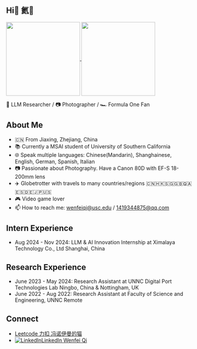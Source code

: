 ## Hi👋 氦👋

<!--
**Manfredss/Manfredss** is a ✨ _special_ ✨ repository because its `README.md` (this file) appears on your GitHub profile.

Here are some ideas to get you started:
-->
<a href="https://github.com/anuraghazra/github-readme-stats">
  <img height=200 align="center" src="https://github-readme-stats.vercel.app/api?username=Manfredss&show_icons=true&theme=radical" />
</a>
<a href="https://github.com/anuraghazra/convoychat">
  <img height=200 align="center" src="https://github-readme-stats.vercel.app/api/top-langs?username=Manfredss&layout=compact&langs_count=8&card_width=320" />
</a>

🤖 LLM Researcher / 📷 Photographer / 🏎️ Formula One Fan

## About Me
- 🇨🇳 From Jiaxing, Zhejiang, China
- 📚 Currently a MSAI student of University of Southern California
- 🌐 Speak multiple languages: Chinese(Mandarin), Shanghainese, English, German, Spanish, Italian
- 📷 Passionate about Photography. Have a Canon 80D with EF-S 18-200mm lens
- ✈️ Globetrotter with travels to many countries/regions 🇨🇳🇭🇰🇸🇬🇬🇧🇶🇦🇪🇸🇩🇪🇯🇵🇺🇸
- 🎮 Video game lover
- 📫 How to reach me: wenfeiqi@usc.edu / 1419344875@qq.com

## Intern Experience
- Aug 2024 - Nov 2024: LLM & AI Innovation Internship at Ximalaya Technology Co., Ltd  Shanghai, China

## Research Experience
- June 2023 - May 2024: Research Assistant at UNNC Digital Port Technologies Lab  Ningbo, China & Nottingham, UK
- June 2022 - Aug 2022: Research Assistant at Faculty of Science and Engineering, UNNC  Remote

## Connect
- [](https://leetcode.cn/u/compassionate-spence73e/)[Leetcode 力扣 冯诺伊曼的猫](https://leetcode.cn/u/compassionate-spence73e/)
- [![LinkedIn](https://static.is26.com/tmp/icons/linkedin.svg)](https://www.linkedin.com/in/wenfei-qi-103ab7297/)[LinkedIn Wenfei Qi](https://www.linkedin.com/in/wenfei-qi-103ab7297/)
